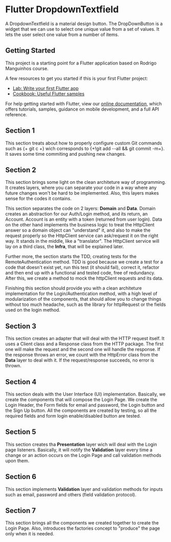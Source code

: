 # Flutter DropdownTextfield

A DropdownTextfield is a material design button. The DropDownButton is a widget that we can use to select one unique value from a set of values. It lets the user select one value from a number of items.

## Getting Started

This project is a starting point for a Flutter application based on Rodrigo Manguinhos course.

A few resources to get you started if this is your first Flutter project:

- [Lab: Write your first Flutter app](https://flutter.dev/docs/get-started/codelab)
- [Cookbook: Useful Flutter samples](https://flutter.dev/docs/cookbook)

For help getting started with Flutter, view our
[online documentation](https://flutter.dev/docs), which offers tutorials,
samples, guidance on mobile development, and a full API reference.

## Section 1

This section treats about how to properly configure custom Git commands such as {+ git c +} wich corresponds to {+!git add --all && git commit -m+}. It saves some time commiting and pushing new changes.

## Section 2

This section brings some light on the clean architeture way of programming. It creates layers, where you can separate your code in a way where any future changes won't be hard to be implemented. Also, this layers makes sense for the codes it contains.

This section separates the code on 2 layers: **Domain** and **Data**. Domain creates an abstraction for our Auth/Login method, and its return, an Account. Account is an entity with a token (returned from user login). Data on the other hand implements the business logic to treat the HttpClient answer so a domain object can "understand" it, and also to make the request properly so the HttpClient service can ask/request it on the right way. It stands in the middle, like a "translator". The HttpClient service will lay on a third class, the **Infra**, that will be explained later.

Further more, the section starts the TDD, creating tests for the RemoteAuthentication method. TDD is good because we create a test for a code that doesn't exist yet, run this test (it should fail), correct it, refactor and then end up with a functional and tested code, free of redundancy. After this, we create a method to mock the httpClient requests and its data.

Finishing this section should provide you with a clean architeture implementation for the Login/Authentication method, with a high level of modularization of the components, that should allow you to change things without too much headache, such as the library for httpRequest or the fields used on the login method.

## Section 3

This section creates an adapter that will deal with the HTTP request itself. It uses a Client class and a Response class from the HTTP package. The first one will make the request and the second one will handle the response. If the response throws an error, we count with the HttpError class from the **Data** layer to deal with it. If the request/response succeeds, no error is thrown.

## Section 4

This section deals with the User Interface (UI) implementation. Basically, we create the components that will compose the Login Page. We create the Login Header, the Form fields for email and password, the Login button and the Sign Up button. All the components are created by testing, so all the required fields and form login enable/disabled button are tested.


## Section 5

This section creates tha **Presentation** layer wich will deal with the Login page listeners. Basically, it will notify the **Validation** layer every time a change or an action occurs on the Login Page and call validation methods upon them.

## Section 6

This section implements **Validation** layer and validation methods for inputs such as email, password and others (field validation protocol).

## Section 7

This section brings all the components we created together to create the Login Page. Also, introduces the factories concept to "produce" the page only when it is needed. 


